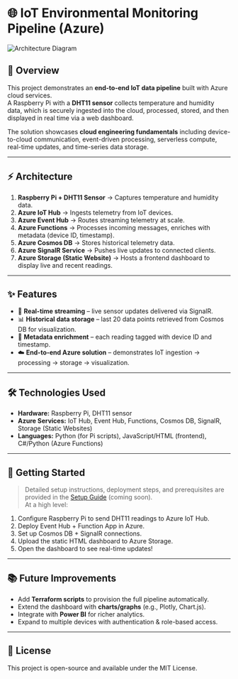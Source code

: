 # 🌐 IoT Environmental Monitoring Pipeline (Azure)

![Architecture Diagram](./Exported-Diagram.png)

## 📌 Overview
This project demonstrates an **end-to-end IoT data pipeline** built with Azure cloud services.  
A Raspberry Pi with a **DHT11 sensor** collects temperature and humidity data, which is securely ingested into the cloud, processed, stored, and then displayed in real time via a web dashboard.  

The solution showcases **cloud engineering fundamentals** including device-to-cloud communication, event-driven processing, serverless compute, real-time updates, and time-series data storage.  

---

## ⚡ Architecture
1. **Raspberry Pi + DHT11 Sensor** → Captures temperature and humidity data.  
2. **Azure IoT Hub** → Ingests telemetry from IoT devices.  
3. **Azure Event Hub** → Routes streaming telemetry at scale.  
4. **Azure Functions** → Processes incoming messages, enriches with metadata (device ID, timestamp).  
5. **Azure Cosmos DB** → Stores historical telemetry data.  
6. **Azure SignalR Service** → Pushes live updates to connected clients.  
7. **Azure Storage (Static Website)** → Hosts a frontend dashboard to display live and recent readings.  

---

## ✨ Features
- 📡 **Real-time streaming** – live sensor updates delivered via SignalR.  
- 📊 **Historical data storage** – last 20 data points retrieved from Cosmos DB for visualization.  
- 🔗 **Metadata enrichment** – each reading tagged with device ID and timestamp.  
- ☁️ **End-to-end Azure solution** – demonstrates IoT ingestion → processing → storage → visualization.  

---

## 🛠️ Technologies Used
- **Hardware:** Raspberry Pi, DHT11 sensor  
- **Azure Services:** IoT Hub, Event Hub, Functions, Cosmos DB, SignalR, Storage (Static Websites)  
- **Languages:** Python (for Pi scripts), JavaScript/HTML (frontend), C#/Python (Azure Functions)  

---

## 🚀 Getting Started
> Detailed setup instructions, deployment steps, and prerequisites are provided in the [Setup Guide](./SETUP.md) (coming soon).  
At a high level:  
1. Configure Raspberry Pi to send DHT11 readings to Azure IoT Hub.  
2. Deploy Event Hub + Function App in Azure.  
3. Set up Cosmos DB + SignalR connections.  
4. Upload the static HTML dashboard to Azure Storage.  
5. Open the dashboard to see real-time updates!  

---

## 📚 Future Improvements
- Add **Terraform scripts** to provision the full pipeline automatically.  
- Extend the dashboard with **charts/graphs** (e.g., Plotly, Chart.js).  
- Integrate with **Power BI** for richer analytics.  
- Expand to multiple devices with authentication & role-based access.  

---

## 📄 License
This project is open-source and available under the MIT License.  
